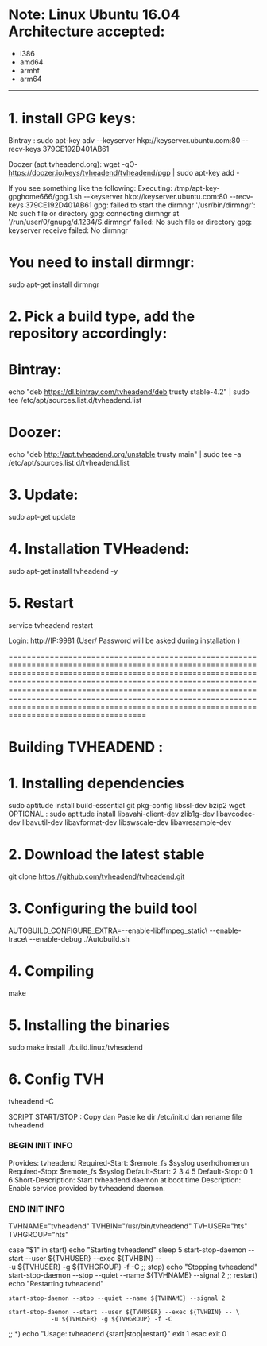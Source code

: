 # Note: Linux Ubuntu 16.04 Architecture accepted: 

- i386
- amd64
- armhf 
- arm64

________________________________________________________________________________________________

# 1. install GPG keys:
Bintray :
 sudo apt-key adv --keyserver hkp://keyserver.ubuntu.com:80 --recv-keys 379CE192D401AB61 

Doozer (apt.tvheadend.org):
 wget -qO- https://doozer.io/keys/tvheadend/tvheadend/pgp | sudo apt-key add -

If you see something like the following:
Executing: /tmp/apt-key-gpghome666/gpg.1.sh --keyserver hkp://keyserver.ubuntu.com:80 --recv-keys 379CE192D401AB61
gpg: failed to start the dirmngr '/usr/bin/dirmngr': No such file or directory
gpg: connecting dirmngr at '/run/user/0/gnupg/d.1234/S.dirmngr' failed: No such file or directory
gpg: keyserver receive failed: No dirmngr
>>>>>>>>>>>>>>>>>>>>>>>>

# You need to install dirmngr:
 sudo apt-get install dirmngr

>>>>>>>>>>>>>>>>>>>>>>>>

# 2. Pick a build type, add the repository accordingly:

# Bintray:
 echo "deb https://dl.bintray.com/tvheadend/deb trusty stable-4.2" | sudo tee /etc/apt/sources.list.d/tvheadend.list

# Doozer:
 echo "deb http://apt.tvheadend.org/unstable trusty main" | sudo tee -a /etc/apt/sources.list.d/tvheadend.list

>>>>>>>>>>>>>>>>>>>>>>>>

# 3. Update:
 sudo apt-get update

>>>>>>>>>>>>>>>>>>>>>>>>

# 4. Installation TVHeadend:
 sudo apt-get install tvheadend -y

# 5. Restart
 service tvheadend restart

>>>>>>>>>>>>>>>>>>>>>>>>
Login: 
http://IP:9981
(User/ Password will be asked during installation )

========================================================================================================================================================================================================================================================================================================================================================================================================================

# Building TVHEADEND :
# 1. Installing dependencies
 sudo aptitude install build-essential git pkg-config libssl-dev bzip2 wget
 OPTIONAL :
 sudo aptitude install libavahi-client-dev zlib1g-dev libavcodec-dev libavutil-dev libavformat-dev libswscale-dev libavresample-dev

# 2. Download the latest stable
 git clone https://github.com/tvheadend/tvheadend.git

# 3. Configuring the build tool
 AUTOBUILD_CONFIGURE_EXTRA=--enable-libffmpeg_static\ --enable-trace\ --enable-debug ./Autobuild.sh

# 4. Compiling
 make

# 5. Installing the binaries
 sudo make install
 ./build.linux/tvheadend

# 6. Config TVH 
 tvheadend -C 



SCRIPT START/STOP :
Copy dan Paste ke dir /etc/init.d dan rename file tvheadend

### BEGIN INIT INFO
 Provides:          tvheadend
 Required-Start:    $remote_fs $syslog userhdhomerun
 Required-Stop:     $remote_fs $syslog
 Default-Start:     2 3 4 5
 Default-Stop:      0 1 6
 Short-Description: Start tvheadend daemon at boot time
 Description:       Enable service provided by tvheadend daemon.
### END INIT INFO

TVHNAME="tvheadend" 
TVHBIN="/usr/bin/tvheadend" 
TVHUSER="hts" 
TVHGROUP="hts" 

case "$1" in
  start)
    echo "Starting tvheadend" 
    sleep 5
    start-stop-daemon --start --user ${TVHUSER} --exec ${TVHBIN} -- \
                -u ${TVHUSER} -g ${TVHGROUP} -f -C
  ;;
  stop)
    echo "Stopping tvheadend" 
    start-stop-daemon --stop --quiet --name ${TVHNAME} --signal 2
  ;;
  restart)
    echo "Restarting tvheadend" 

    start-stop-daemon --stop --quiet --name ${TVHNAME} --signal 2

    start-stop-daemon --start --user ${TVHUSER} --exec ${TVHBIN} -- \
                -u ${TVHUSER} -g ${TVHGROUP} -f -C

  ;;
  *)
    echo "Usage: tvheadend {start|stop|restart}" 
    exit 1
esac
exit 0
